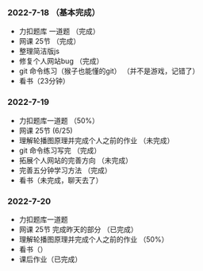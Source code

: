 ### 2022-7-18  （基本完成）
- 力扣题库 一道题  （完成）
- 网课 25节 （完成）
- 整理简洁版js 
- 修复个人网站bug  （完成）
- git 命令练习（猴子也能懂的git） （并不是游戏，记错了）
- 看书（23分钟）

### 2022-7-19 
- 力扣题库一道题  （50%）
- 网课 25节  (6/25)
- 理解轮播图原理并完成个人之前的作业 （未完成）
- git 命令练习写完 （完成）
- 拓展个人网站的完善方向  （未完成）
- 完善五分钟学习方法 （完成）
- 看书（未完成，聊天去了）

### 2022-7-20
- 力扣题库一道题  
- 网课 25节  完成昨天的部分 （已完成）
- 理解轮播图原理并完成个人之前的作业 （50%）
- 看书（）
- 课后作业（已完成）
